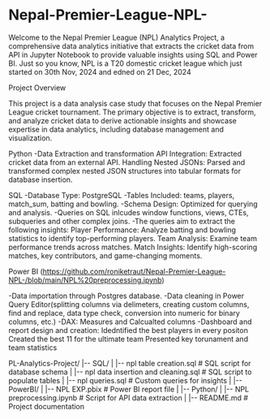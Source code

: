 # Nepal-Premier-League-NPL-
Welcome to the Nepal Premier League (NPL) Analytics Project, a comprehensive data analytics initiative that extracts the cricket data from API in Jupyter Notebook to provide valuable insights using SQL and Power BI. Just so you know, NPL is a T20 domestic cricket league which just started on 30th Nov, 2024 and edned on 21 Dec, 2024

Project Overview

This project is a data analysis case study that focuses on the Nepal Premier League cricket tournament. The primary objective is to extract, transform, and analyze cricket data to derive actionable insights and showcase expertise in data analytics, including database management and visualization.

Python
-Data Extraction and transformation
   API Integration: Extracted cricket data from an external API.
   Handling Nested JSONs: Parsed and transformed complex nested JSON structures into tabular formats for database insertion.

SQL
-Database Type: PostgreSQL
-Tables Included: teams, players, match_sum, batting and bowling.
-Schema Design: Optimized for querying and analysis.
-Queries on SQL inlcudes window functions, views, CTEs, subqueries and other complex joins. 
-The queries aim to extract the following insights:
   Player Performance: Analyze batting and bowling statistics to identify top-performing players.
   Team Analysis: Examine team performance trends across matches.
   Match Insights: Identify high-scoring matches, key contributors, and game-changing moments.

Power BI (https://github.com/roniketraut/Nepal-Premier-League-NPL-/blob/main/NPL%20preprocessing.ipynb)

-Data importation through Postgres database.
-Data cleaning in Power Query Editor(splitting columns via delimeters, creating custom columns, find and replace, data type check, conversion into numeric for binary 
 columns, etc.)
 -DAX: Measures and Calcualted columns
-Dashboard and report design and creation:
  Idedntified the best players in every positon
  Created the best 11 for the ultimate team
  Presented key torunament and team statistics 


PL-Analytics-Project/
|-- SQL/
|   |-- npl table creation.sql    # SQL script for database schema
|   |-- npl data insertion and cleaning.sql      # SQL script to populate tables
|   |-- npl queries.sql          # Custom queries for insights
|
|-- PowerBI/
|   |-- NPL EXP.pbix   # Power BI report file
|
|-- Python/
|   |-- NPL preprocessing.ipynb    # Script for API data extraction
|
|-- README.md                # Project documentation


